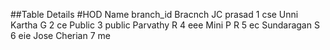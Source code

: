 ##Table Details
#HOD
    Name           branch_id  Bracnch
    JC prasad      1          cse
    Unni Kartha G  2          ce
    Public         3          public
    Parvathy R     4          eee
    Mini P R       5          ec
    Sundaragan S   6          eie
    Jose Cherian   7          me 

